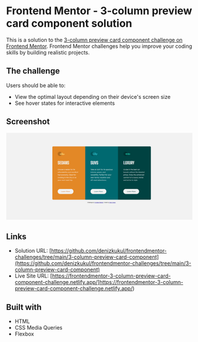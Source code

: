 # Frontend Mentor - 3-column preview card component solution

This is a solution to the [3-column preview card component challenge on Frontend Mentor](https://www.frontendmentor.io/challenges/3column-preview-card-component-pH92eAR2-). Frontend Mentor challenges help you improve your coding skills by building realistic projects. 

## The challenge

Users should be able to:

- View the optimal layout depending on their device's screen size
- See hover states for interactive elements

## Screenshot

![](images/Screenshot.png)

## Links

- Solution URL: [https://github.com/denizkukul/frontendmentor-challenges/tree/main/3-column-preview-card-component](https://github.com/denizkukul/frontendmentor-challenges/tree/main/3-column-preview-card-component)
- Live Site URL: [https://frontendmentor-3-column-preview-card-component-challenge.netlify.app/]https://frontendmentor-3-column-preview-card-component-challenge.netlify.app/)

## Built with

- HTML
- CSS Media Queries
- Flexbox
